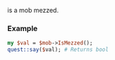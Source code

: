 is a mob mezzed.
### Example

```perl
my $val = $mob->IsMezzed();
quest::say($val); # Returns bool
```